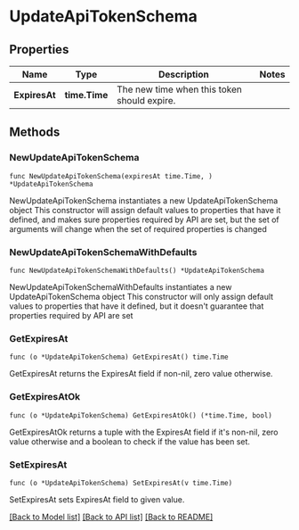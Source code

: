 # UpdateApiTokenSchema

## Properties

Name | Type | Description | Notes
------------ | ------------- | ------------- | -------------
**ExpiresAt** | **time.Time** | The new time when this token should expire. | 

## Methods

### NewUpdateApiTokenSchema

`func NewUpdateApiTokenSchema(expiresAt time.Time, ) *UpdateApiTokenSchema`

NewUpdateApiTokenSchema instantiates a new UpdateApiTokenSchema object
This constructor will assign default values to properties that have it defined,
and makes sure properties required by API are set, but the set of arguments
will change when the set of required properties is changed

### NewUpdateApiTokenSchemaWithDefaults

`func NewUpdateApiTokenSchemaWithDefaults() *UpdateApiTokenSchema`

NewUpdateApiTokenSchemaWithDefaults instantiates a new UpdateApiTokenSchema object
This constructor will only assign default values to properties that have it defined,
but it doesn't guarantee that properties required by API are set

### GetExpiresAt

`func (o *UpdateApiTokenSchema) GetExpiresAt() time.Time`

GetExpiresAt returns the ExpiresAt field if non-nil, zero value otherwise.

### GetExpiresAtOk

`func (o *UpdateApiTokenSchema) GetExpiresAtOk() (*time.Time, bool)`

GetExpiresAtOk returns a tuple with the ExpiresAt field if it's non-nil, zero value otherwise
and a boolean to check if the value has been set.

### SetExpiresAt

`func (o *UpdateApiTokenSchema) SetExpiresAt(v time.Time)`

SetExpiresAt sets ExpiresAt field to given value.



[[Back to Model list]](../README.md#documentation-for-models) [[Back to API list]](../README.md#documentation-for-api-endpoints) [[Back to README]](../README.md)


